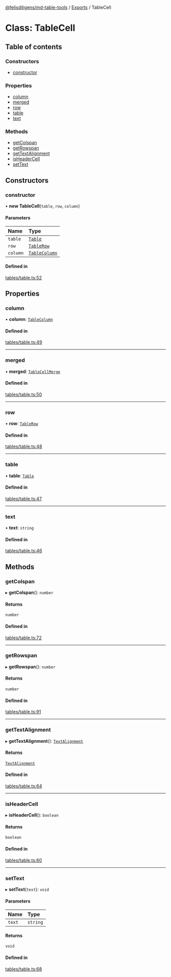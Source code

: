 [@felisdiligens/md-table-tools](../README.md) / [Exports](../modules.md) / TableCell

# Class: TableCell

## Table of contents

### Constructors

- [constructor](TableCell.md#constructor)

### Properties

- [column](TableCell.md#column)
- [merged](TableCell.md#merged)
- [row](TableCell.md#row)
- [table](TableCell.md#table)
- [text](TableCell.md#text)

### Methods

- [getColspan](TableCell.md#getcolspan)
- [getRowspan](TableCell.md#getrowspan)
- [getTextAlignment](TableCell.md#gettextalignment)
- [isHeaderCell](TableCell.md#isheadercell)
- [setText](TableCell.md#settext)

## Constructors

### constructor

• **new TableCell**(`table`, `row`, `column`)

#### Parameters

| Name | Type |
| :------ | :------ |
| `table` | [`Table`](Table.md) |
| `row` | [`TableRow`](TableRow.md) |
| `column` | [`TableColumn`](TableColumn.md) |

#### Defined in

[tables/table.ts:52](https://github.com/FelisDiligens/md-table-tools/blob/4fd20a3/src/tables/table.ts#L52)

## Properties

### column

• **column**: [`TableColumn`](TableColumn.md)

#### Defined in

[tables/table.ts:49](https://github.com/FelisDiligens/md-table-tools/blob/4fd20a3/src/tables/table.ts#L49)

___

### merged

• **merged**: [`TableCellMerge`](../enums/TableCellMerge.md)

#### Defined in

[tables/table.ts:50](https://github.com/FelisDiligens/md-table-tools/blob/4fd20a3/src/tables/table.ts#L50)

___

### row

• **row**: [`TableRow`](TableRow.md)

#### Defined in

[tables/table.ts:48](https://github.com/FelisDiligens/md-table-tools/blob/4fd20a3/src/tables/table.ts#L48)

___

### table

• **table**: [`Table`](Table.md)

#### Defined in

[tables/table.ts:47](https://github.com/FelisDiligens/md-table-tools/blob/4fd20a3/src/tables/table.ts#L47)

___

### text

• **text**: `string`

#### Defined in

[tables/table.ts:46](https://github.com/FelisDiligens/md-table-tools/blob/4fd20a3/src/tables/table.ts#L46)

## Methods

### getColspan

▸ **getColspan**(): `number`

#### Returns

`number`

#### Defined in

[tables/table.ts:72](https://github.com/FelisDiligens/md-table-tools/blob/4fd20a3/src/tables/table.ts#L72)

___

### getRowspan

▸ **getRowspan**(): `number`

#### Returns

`number`

#### Defined in

[tables/table.ts:91](https://github.com/FelisDiligens/md-table-tools/blob/4fd20a3/src/tables/table.ts#L91)

___

### getTextAlignment

▸ **getTextAlignment**(): [`TextAlignment`](../enums/TextAlignment.md)

#### Returns

[`TextAlignment`](../enums/TextAlignment.md)

#### Defined in

[tables/table.ts:64](https://github.com/FelisDiligens/md-table-tools/blob/4fd20a3/src/tables/table.ts#L64)

___

### isHeaderCell

▸ **isHeaderCell**(): `boolean`

#### Returns

`boolean`

#### Defined in

[tables/table.ts:60](https://github.com/FelisDiligens/md-table-tools/blob/4fd20a3/src/tables/table.ts#L60)

___

### setText

▸ **setText**(`text`): `void`

#### Parameters

| Name | Type |
| :------ | :------ |
| `text` | `string` |

#### Returns

`void`

#### Defined in

[tables/table.ts:68](https://github.com/FelisDiligens/md-table-tools/blob/4fd20a3/src/tables/table.ts#L68)
